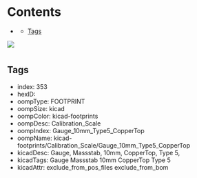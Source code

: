 



Contents
========

* [](#)
	* [Tags](#tags)
  
![][im]
# 

## Tags

- index: 353
- hexID: 
- oompType: FOOTPRINT
- oompSize: kicad
- oompColor: kicad-footprints
- oompDesc: Calibration_Scale
- oompIndex: Gauge_10mm_Type5_CopperTop
- oompName: kicad-footprints/Calibration_Scale/Gauge_10mm_Type5_CopperTop
- kicadDesc: Gauge, Massstab, 10mm, CopperTop, Type 5,
- kicadTags: Gauge Massstab 10mm CopperTop Type 5
- kicadAttr: exclude_from_pos_files exclude_from_bom



[im]: image.png
